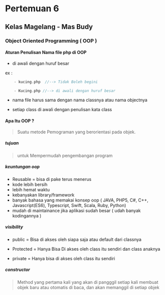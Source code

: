 # Pertemuan 6 
## Kelas Magelang - Mas Budy

### Object Oriented Programming ( OOP )

#### Aturan Penulisan Nama file php di OOP 

- di awali dengan huruf besar 

ex :
```php
    - kucing.php  //--> Tidak Boleh begini

    - Kucing.php //--> di awali dengan huruf besar
```

- nama file harus sama dengan nama classnya atau nama objectnya

- setiap class di awali dengan penulisan kata class


#### Apa Itu OOP ?
 > Suatu metode Pemograman yang berorientasi pada objek. 
 ##### tujuan 
 > untuk Mempermudah pengembangan program

 ##### keuntungan oop 
- Reusable = bisa di pake terus menerus 
- kode lebih bersih
- lebih hemat waktu
- kebanyakan library/framework
- banyak bahasa yang memakai konsep oop ( JAVA, PHP5, C#, C++, Javascript(ES6), Typescript, Swift, Scala, Ruby, Python)
- mudah di maintainance jika aplikasi sudah besar ( udah banyak kodingannya ) 


##### visibility
- public        = Bisa di akses oleh siapa saja atau default dari classnya

- Protected     = Hanya Bisa Di akses oleh class itu sendiri dan class anaknya

- private       = Hanya bisa di akses oleh class itu sendiri

##### constructor
> Method yang pertama kali yang akan di pangggil setiap kali membuat objek baru atau otomatis di baca, dan akan memanggil di setiap objek